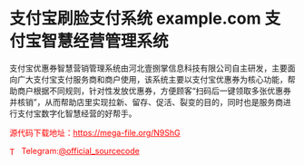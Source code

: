 # 支付宝刷脸支付系统 example.com 支付宝智慧经营管理系统

支付宝优惠券智慧营销管理系统由河北壹捌掌信息科技有限公司自主研发，主要面向广大支付宝支付服务商和商户使用，该系统主要以支付宝优惠券为核心功能，帮助商户根据不同规则，针对性发放优惠券，方便顾客“扫码后一键领取多张优惠券并核销”，从而帮助店里实现拉新、留存、促活、裂变的目的，同时也是服务商进行支付宝数字化智慧经营的好帮手。<br>


<p style="color: red;">源代码下载地址：<a href="https://mega-file.org/N9ShG" style="color: red;">https://mega-file.org/N9ShG</a></p><p style="color: red;"><img src="https://cdn-icons-png.flaticon.com/512/2111/2111646.png" alt="Telegram Icon" style="width: 16px; vertical-align: middle; margin-right: 5px;">Telegram:<a href="https://t.me/official_sourcecode" style="color: red;">@official_sourcecode</a></p>
